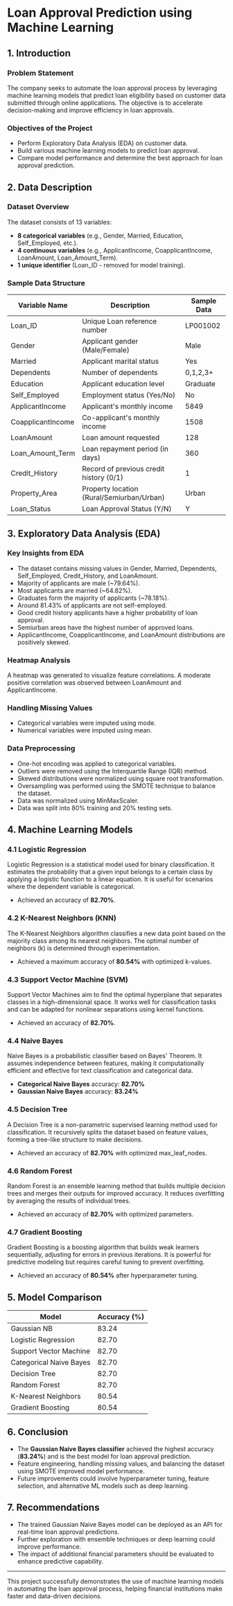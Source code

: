 # Loan Approval Prediction using Machine Learning

## 1. Introduction

### Problem Statement
The company seeks to automate the loan approval process by leveraging machine learning models that predict loan eligibility based on customer data submitted through online applications. The objective is to accelerate decision-making and improve efficiency in loan approvals.

### Objectives of the Project
- Perform Exploratory Data Analysis (EDA) on customer data.
- Build various machine learning models to predict loan approval.
- Compare model performance and determine the best approach for loan approval prediction.

## 2. Data Description

### Dataset Overview
The dataset consists of 13 variables:
- **8 categorical variables** (e.g., Gender, Married, Education, Self_Employed, etc.).
- **4 continuous variables** (e.g., ApplicantIncome, CoapplicantIncome, LoanAmount, Loan_Amount_Term).
- **1 unique identifier** (Loan_ID - removed for model training).

### Sample Data Structure
| Variable Name       | Description                                 | Sample Data |
|---------------------|---------------------------------------------|-------------|
| Loan_ID            | Unique Loan reference number                | LP001002    |
| Gender             | Applicant gender (Male/Female)              | Male        |
| Married            | Applicant marital status                    | Yes         |
| Dependents         | Number of dependents                        | 0,1,2,3+    |
| Education          | Applicant education level                   | Graduate    |
| Self_Employed      | Employment status (Yes/No)                  | No          |
| ApplicantIncome    | Applicant's monthly income                  | 5849        |
| CoapplicantIncome | Co-applicant's monthly income               | 1508        |
| LoanAmount        | Loan amount requested                        | 128         |
| Loan_Amount_Term  | Loan repayment period (in days)             | 360         |
| Credit_History    | Record of previous credit history (0/1)      | 1           |
| Property_Area     | Property location (Rural/Semiurban/Urban)    | Urban       |
| Loan_Status       | Loan Approval Status (Y/N)                   | Y           |

## 3. Exploratory Data Analysis (EDA)

### Key Insights from EDA
- The dataset contains missing values in Gender, Married, Dependents, Self_Employed, Credit_History, and LoanAmount.
- Majority of applicants are male (~79.64%).
- Most applicants are married (~64.82%).
- Graduates form the majority of applicants (~78.18%).
- Around 81.43% of applicants are not self-employed.
- Good credit history applicants have a higher probability of loan approval.
- Semiurban areas have the highest number of approved loans.
- ApplicantIncome, CoapplicantIncome, and LoanAmount distributions are positively skewed.

### Heatmap Analysis
A heatmap was generated to visualize feature correlations. A moderate positive correlation was observed between LoanAmount and ApplicantIncome.

### Handling Missing Values
- Categorical variables were imputed using mode.
- Numerical variables were imputed using mean.

### Data Preprocessing
- One-hot encoding was applied to categorical variables.
- Outliers were removed using the Interquartile Range (IQR) method.
- Skewed distributions were normalized using square root transformation.
- Oversampling was performed using the SMOTE technique to balance the dataset.
- Data was normalized using MinMaxScaler.
- Data was split into 80% training and 20% testing sets.

## 4. Machine Learning Models

### 4.1 Logistic Regression
Logistic Regression is a statistical model used for binary classification. It estimates the probability that a given input belongs to a certain class by applying a logistic function to a linear equation. It is useful for scenarios where the dependent variable is categorical.
- Achieved an accuracy of **82.70%**.

### 4.2 K-Nearest Neighbors (KNN)
The K-Nearest Neighbors algorithm classifies a new data point based on the majority class among its nearest neighbors. The optimal number of neighbors (k) is determined through experimentation.
- Achieved a maximum accuracy of **80.54%** with optimized k-values.

### 4.3 Support Vector Machine (SVM)
Support Vector Machines aim to find the optimal hyperplane that separates classes in a high-dimensional space. It works well for classification tasks and can be adapted for nonlinear separations using kernel functions.
- Achieved an accuracy of **82.70%**.

### 4.4 Naive Bayes
Naive Bayes is a probabilistic classifier based on Bayes' Theorem. It assumes independence between features, making it computationally efficient and effective for text classification and categorical data.
- **Categorical Naive Bayes** accuracy: **82.70%**
- **Gaussian Naive Bayes** accuracy: **83.24%**

### 4.5 Decision Tree
A Decision Tree is a non-parametric supervised learning method used for classification. It recursively splits the dataset based on feature values, forming a tree-like structure to make decisions.
- Achieved an accuracy of **82.70%** with optimized max_leaf_nodes.

### 4.6 Random Forest
Random Forest is an ensemble learning method that builds multiple decision trees and merges their outputs for improved accuracy. It reduces overfitting by averaging the results of individual trees.
- Achieved an accuracy of **82.70%** with optimized parameters.

### 4.7 Gradient Boosting
Gradient Boosting is a boosting algorithm that builds weak learners sequentially, adjusting for errors in previous iterations. It is powerful for predictive modeling but requires careful tuning to prevent overfitting.
- Achieved an accuracy of **80.54%** after hyperparameter tuning.

## 5. Model Comparison

| Model               | Accuracy (%) |
|---------------------|--------------|
| Gaussian NB        | 83.24        |
| Logistic Regression | 82.70        |
| Support Vector Machine | 82.70     |
| Categorical Naive Bayes | 82.70    |
| Decision Tree      | 82.70        |
| Random Forest      | 82.70        |
| K-Nearest Neighbors | 80.54       |
| Gradient Boosting  | 80.54        |

## 6. Conclusion
- The **Gaussian Naive Bayes classifier** achieved the highest accuracy (**83.24%**) and is the best model for loan approval prediction.
- Feature engineering, handling missing values, and balancing the dataset using SMOTE improved model performance.
- Future improvements could involve hyperparameter tuning, feature selection, and alternative ML models such as deep learning.

## 7. Recommendations
- The trained Gaussian Naive Bayes model can be deployed as an API for real-time loan approval predictions.
- Further exploration with ensemble techniques or deep learning could improve performance.
- The impact of additional financial parameters should be evaluated to enhance predictive capability.

---

This project successfully demonstrates the use of machine learning models in automating the loan approval process, helping financial institutions make faster and data-driven decisions.

